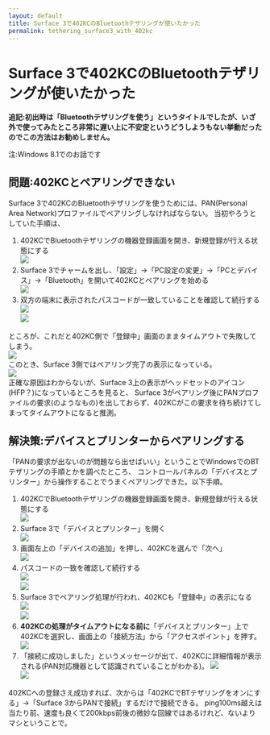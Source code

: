 ```yaml
---
layout: default
title: Surface 3で402KCのBluetoothテザリングが使いたかった
permalink: tethering_surface3_with_402kc
---
```


Surface 3で402KCのBluetoothテザリングが使いたかった
====

**追記:初出時は「Bluetoothテザリングを使う」というタイトルでしたが、いざ外で使ってみたところ非常に遅い上に不安定というどうしようもない挙動だったのでこの方法はお勧めしません。**

注:Windows 8.1でのお話です

問題:402KCとペアリングできない
----

Surface 3で402KCのBluetoothテザリングを使うためには、PAN(Personal Area Network)プロファイルでペアリングしなければならない。
当初やろうとしていた手順は、

1. 402KCでBluetoothテザリングの機器登録画面を開き、新規登録が行える状態にする  
![](/assets/images/2015-12-24-tethering-surface3-with-402kc/402kc-ready.jpg)  
2. Surface 3でチャームを出し、「設定」→「PC設定の変更」→「PCとデバイス」→「Bluetooth」を開いて402KCとペアリングを始める  
![](/assets/images/2015-12-24-tethering-surface3-with-402kc/metro-ready.png)  
3. 双方の端末に表示されたパスコードが一致していることを確認して続行する  
![](/assets/images/2015-12-24-tethering-surface3-with-402kc/metro-pairing.png)  
![](/assets/images/2015-12-24-tethering-surface3-with-402kc/402kc-pairing.jpg)

ところが、これだと402KC側で「登録中」画面のままタイムアウトで失敗してしまう。  
![](/assets/images/2015-12-24-tethering-surface3-with-402kc/402kc-failed.jpg)  
このとき、Surface 3側ではペアリング完了の表示になっている。  
![](/assets/images/2015-12-24-tethering-surface3-with-402kc/metro-success.png)  
正確な原因はわからないが、Surface 3上の表示がヘッドセットのアイコン(HFP？)になっているところを見ると、
Surface 3がペアリング後にPANプロファイルの要求(のようなもの)を出しておらず、402KCがこの要求を待ち続けてしまってタイムアウトになると推測。

解決策:デバイスとプリンターからペアリングする
----

「PANの要求が出ないのが問題なら出せばいい」ということでWindowsでのBTテザリングの手順とかを調べたところ、
コントロールパネルの「デバイスとプリンター」から操作することでうまくペアリングできた。以下手順。

1. 402KCでBluetoothテザリングの機器登録画面を開き、新規登録が行える状態にする  
![](/assets/images/2015-12-24-tethering-surface3-with-402kc/402kc-ready.jpg)  
2. Surface 3で「デバイスとプリンター」を開く  
![](/assets/images/2015-12-24-tethering-surface3-with-402kc/win-devlist.png)  
3. 画面左上の「デバイスの追加」を押し、402KCを選んで「次へ」  
![](/assets/images/2015-12-24-tethering-surface3-with-402kc/win-devselect.png)  
4. パスコードの一致を確認して続行する  
![](/assets/images/2015-12-24-tethering-surface3-with-402kc/win-pairing.png)  
![](/assets/images/2015-12-24-tethering-surface3-with-402kc/402kc-pairing.jpg)  
5. Surface 3でペアリング処理が行われ、402KCも「登録中」の表示になる  
![](/assets/images/2015-12-24-tethering-surface3-with-402kc/win-success.png)  
![](/assets/images/2015-12-24-tethering-surface3-with-402kc/402kc-processing.jpg)  
6. **402KCの処理がタイムアウトになる前に**「デバイスとプリンター」上で402KCを選択し、画面上の「接続方法」から「アクセスポイント」を押す。  
![](/assets/images/2015-12-24-tethering-surface3-with-402kc/win-pan-enable.png)  
7. 「接続に成功しました」というメッセージが出て、402KCに詳細情報が表示される(PAN対応機器として認識されていることがわかる)。
![](/assets/images/2015-12-24-tethering-surface3-with-402kc/win-pan-success.png)  
![](/assets/images/2015-12-24-tethering-surface3-with-402kc/402kc-success.jpg)  

402KCへの登録さえ成功すれば、次からは「402KCでBTテザリングをオンにする」→「Surface 3からPANで接続」するだけで接続できる。
ping100ms越えは当たり前、速度も良くて200kbps前後の微妙な回線ではあるけれど、ないよりマシということで。
